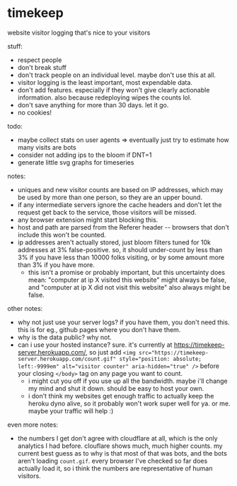 # timekeep

website visitor logging that's nice to your visitors

stuff:

- respect people
- don't break stuff
- don't track people on an individual level. maybe don't use this at all.
- visitor logging is the least important, most expendable data.
- don't add features. especially if they won't give clearly actionable information. also because redeploying wipes the counts lol.
- don't save anything for more than 30 days. let it go.
- no cookies!

todo:

- maybe collect stats on user agents => eventually just try to estimate how many visits are bots
- consider not adding ips to the bloom if DNT=1
- generate little svg graphs for timeseries

notes:

- uniques and new visitor counts are based on IP addresses, which may be used by more than one person, so they are an upper bound.
- if any intermediate servers ignore the cache headers and don't let the request get back to the service, those visitors will be missed.
- any browser extension might start blocking this.
- host and path are parsed from the Referer header -- browsers that don't include this won't be counted.
- ip addresses aren't actually stored, just bloom filters tuned for 10k addresses at 3% false-positive. so, it should under-count by less than 3% if you have less than 10000 folks visiting, or by some amount more than 3% if you have more.
    - this isn't a promise or probably important, but this uncertainty does mean: "computer at ip X visited this website" might always be false, and "computer at ip X did not visit this website" also always might be false.

other notes:

- why not just use your server logs? if you have them, you don't need this. this is for eg., github pages where you don't have them.
- why is the data public? why not.
- can i use your hosted instance? sure. it's currently at https://timekeep-server.herokuapp.com/, so just add `<img src="https://timekeep-server.herokuapp.com/count.gif" style="position: absolute; left:-9999em" alt="visitor counter" aria-hidden="true" />` before your closing `</body>` tag on any page you want to count.
    - i might cut you off if you use up all the bandwidth. maybe i'll change my mind and shut it down. should be easy to host your own.
    - i don't think my websites get enough traffic to actually keep the heroku dyno alive, so it probably won't work super well for ya. or me. maybe your traffic will help :)

even more notes:

- the numbers I get don't agree with cloudflare at all, which is the only analytics I had before. clouflare shows much, much higher counts. my current best guess as to why is that most of that was bots, and the bots aren't loading `count.gif`. every browser I've checked so far does actually load it, so i think the numbers are representative of human visitors.

